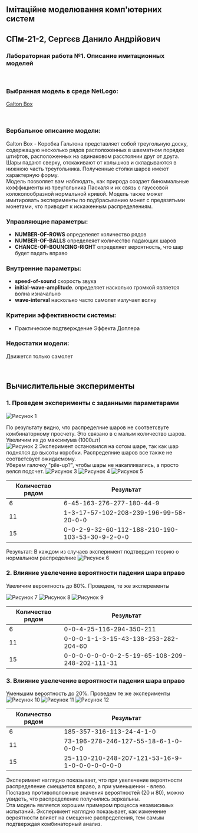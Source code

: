 ## Імітаційне моделювання комп'ютерних систем
## СПм-21-2, **Сергєєв Данило Андрійович**
### Лабораторная работа №**1**. Описание имитационных моделей

<br>

### Выбранная модель в среде NetLogo:
[Galton Box](http://www.netlogoweb.org/launch#http://www.netlogoweb.org/assets/modelslib/Sample%20Models/Mathematics/Probability/Galton%20Box.nlogo)

<br>

### Вербальное описание модели:
Galton Box - Коробка Гальтона представляет собой треугольную доску, содержащую несколько рядов расположенных в шахматном порядке штифтов, расположенных на одинаковом расстоянии друг от друга. Шары падают сверху, отскакивают от колышков и складываются в нижнюю часть треугольника. Полученные стопки шаров имеют характерную форму.
<br>
Модель позволяет вам наблюдать, как природа создает биномиальные коэффициенты из треугольника Паскаля и их связь с гауссовой колоколообразной нормальной кривой. Модель также может имитировать эксперименты по подбрасыванию монет с предвзятыми монетами, что приводит к искаженным распределениям.

### Управляющие параметры:
- **NUMBER-OF-ROWS** определеяет количество рядов
- **NUMBER-OF-BALLS** определеяет количество падающих шаров
- **CHANCE-OF-BOUNCING-RIGHT**  определяет вероятность, что шар будет падать вправо

### Внутренние параметры:
- **speed-of-sound** скорость звука
- **initial-wave-amplitude**. определяет насколько громкой является волна изначально
- **wave-interval** насколько часто самолет излучает волну

### Критерии эффективности системы:
- Практическое подтверждение Эффекта Доплера 

### Недостатки модели:
Движется только самолет

<br>

## Вычислительные эксперименты

### 1. Проведем эксперименты с заданными параметарами

![Рисунок 1](рис1.png)

По результату видно, что распределние шаров не соответсвуте комбинаторному просчету. Это связано в с малым количество шаров. Увеличим их до максимума (1000шт)
<br>
![Рисунок 2](рис2.png)
Эксперимент остановился на сотом шаре, так как шар поднялся до высоты коробки. Распределние шаров все также не соответсвует ожидаемому.
<br>
Уберем галочку "pile-up?", чтобы шары не накапливались, а просто велся подсчет.
![Рисунок 3](рис3.png)
![Рисунок 4](рис4.png)
![Рисунок 5](рис5.png)

<table>
<thead>
<tr><th>Количество рядом</th><th>Результат</th></tr>
</thead>
<tbody>
<tr><td>6</td><td>6-45-163-276-277-180-44-9</td></tr>
<tr><td>11</td><td>1-3-17-57-102-208-239-196-99-58-20-0-0</td></tr>
<tr><td>15</td><td>0-0-2-9-32-60-112-188-210-190-103-53-30-9-2-0-0</td></tr>
</tbody>
</table>

Результат: В каждом из случаев эксперимент подтвердил теорию о нормальном распределние 
![Рисунок 6](рис6.jpeg)

### 2. Влияние увелечение вероятности падения шара вправо
Увеличим вероятность до 80%. Проведем, те же эксперементы

![Рисунок 7](рис7.png)
![Рисунок 8](рис8.png)
![Рисунок 9](рис9.png)

<table>
<thead>
<tr><th>Количество рядом</th><th>Результат</th></tr>
</thead>
<tbody>
<tr><td>6</td><td>0-0-4-25-116-294-350-211</td></tr>
<tr><td>11</td><td>0-0-0-1-1-3-15-43-138-253-282-204-60</td></tr>
<tr><td>15</td><td>0-0-0-0-0-0-0-2-5-19-65-108-209-248-202-111-31</td></tr>
</tbody>
</table>


### 3. Влияние увелечение вероятности падения шара вправо

Уменьшим вероятность до 20%. Проведем те же эксперименты
![Рисунок 10](рис7.png)
![Рисунок 11](рис8.png)
![Рисунок 12](рис9.png)

<table>
<thead>
<tr><th>Количество рядом</th><th>Результат</th></tr>
</thead>
<tbody>
<tr><td>6</td><td>185-357-316-113-24-4-1-0</td></tr>
<tr><td>11</td><td>73-196-278-246-127-55-18-6-1-0-0-0-0</td></tr>
<tr><td>15</td><td>25-110-210-248-207-121-53-16-9-1-0-0-0-0-0-0-0</td></tr>
</tbody>
</table>

Эксперимент наглядно показывает, что при увелечение вероятности распределение смещается вправо, а при уменьшении - влево. Поставив противоположные значения вероятностей (20 и 80), можно увидеть, что распределение получились зеркальны.
<br>
Эта модель является хорошим примером процесса независимых испытаний. Эксперимент наглядно показывает, как изменение вероятности влияет на смещение распределения, тем самым подтверждая комбинаторный анализ.
